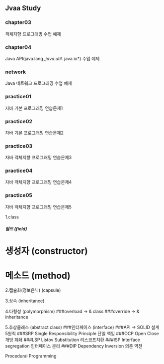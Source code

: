 ## Jvaa Study

### chapter03
객체지향 프로그래밍 수업 예제

### chapter04
Java API(java.lang.*,java.util.* java.io*) 수업 예제

### network
Java 네트워크 프로그래밍 수업 예제

### practice01
자바 기본 프로그래밍 연습문제1

### practice02
자바 기본 프로그래밍 연습문제2

### practice03
자바 객체지향 프로그래밍 연습문제3

### practice04
자바 객체지향 프로그래밍 연습문제4

### practice05
자바 객체지향 프로그래밍 연습문제5

1.class
  ##### 필드 (field)
  # 생성자 (constructor)
  # 메소드 (method)

2.캡슐화(정보은닉) (capsule)

3.상속 (inheritance)

4.다형성 (polymorphism)
  ###overload -> & class
  ###override -> & inheritance

5.추상클래스 (abstract class)
  ###인터페이스 (interface)
  ###API -> SOLID 설계 5원칙
  ###SRP Single Responsibility Principle 단일 책임
  ###OCP Open Close 개방 폐쇄 
  ###LSP Listov Substitution 리스코프치환
  ###ISP Interface segregation 인터페이스 분리
  ###DIP Dependency Inversion 의존 역전
  
Procedural Programming
